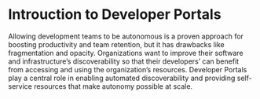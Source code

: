 # Introuction to Developer Portals #

Allowing development teams to be autonomous is a proven approach for boosting productivity and team retention, but it has drawbacks like fragmentation and opacity. Organizations want to improve their software and infrastructure’s discoverability so that their developers’ can benefit from accessing and using the organization’s resources. Developer Portals play a central role in enabling automated discoverability and providing self-service resources that make autonomy possible at scale.